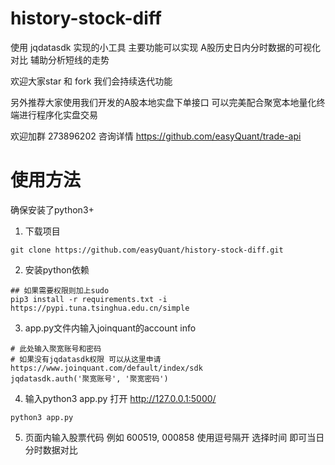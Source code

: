 # history-stock-diff
使用 jqdatasdk 实现的小工具
主要功能可以实现 A股历史日内分时数据的可视化对比
辅助分析短线的走势

欢迎大家star 和 fork 我们会持续迭代功能

另外推荐大家使用我们开发的A股本地实盘下单接口 可以完美配合聚宽本地量化终端进行程序化实盘交易

欢迎加群 273896202 咨询详情
https://github.com/easyQuant/trade-api

# 使用方法
确保安装了python3+

1. 下载项目
```
git clone https://github.com/easyQuant/history-stock-diff.git
```

2. 安装python依赖
```
## 如果需要权限则加上sudo
pip3 install -r requirements.txt -i https://pypi.tuna.tsinghua.edu.cn/simple
```

3. app.py文件内输入joinquant的account info
```
# 此处输入聚宽账号和密码 
# 如果没有jqdatasdk权限 可以从这里申请 https://www.joinquant.com/default/index/sdk
jqdatasdk.auth('聚宽账号', '聚宽密码')
```

4. 输入python3 app.py 打开 http://127.0.0.1:5000/
```
python3 app.py
```

5. 页面内输入股票代码 例如 600519, 000858 使用逗号隔开 选择时间 即可当日分时数据对比
